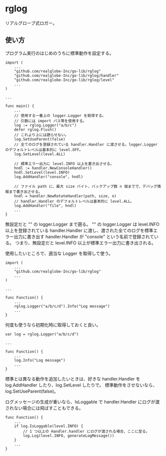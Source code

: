 rglog
==========

リアルグローブ式ロガー。

使い方
----------

プログラム実行のはじめのうちに標準動作を設定する。

```
import (
	...
	"github.com/realglobe-Inc/go-lib/rglog"
	"github.com/realglobe-Inc/go-lib/rglog/handler"
	"github.com/realglobe-Inc/go-lib/rglog/level"
	...
)

...

func main() {
	...
	// 使用する一番上の logger.Logger を取得する。
	// 引数には import パス等を使用する。
	log := rglog.Logger("a/b/c")
	defer rglog.Flush()
	// これより上には遡らせない。
	log.SetUseParent(false)
	// 全てのログを登録されている handler.Handler に渡させる。logger.Logger のデフォルトレベルは基本的に level.OFF。
	log.SetLevel(level.ALL)

	// 標準エラー出力に level.INFO 以上を書き出させる。
	hndl := handler.NewConsoleHandler()
	hndl.SetLevel(level.INFO)
	log.AddHandler("console", hndl)

	// ファイル path に、最大 size バイト、バックアップ数 n 個までで、デバッグ情報まで書き出させる。
	hndl = handler.NewRotateHandler(path, size, n)
	// handler.Handler のデフォルトレベルは基本的に level.ALL。
	log.AddHandler("file", hndl)
	...
}
```

無設定だと "" の logger.Logger まで遡る。
"" の logger.Logger は level.INFO 以上を登録されている handler.Handler に渡し、渡された全てのログを標準エラー出力に書き出す handler.Handler が "console" という名前で登録されている。
つまり、無設定だと level.INFO 以上が標準エラー出力に書き出される。

使用したいところで、適当な Logger を取得して使う。

```
import (
	...
	"github.com/realglobe-Inc/go-lib/rglog"
	...
)

...

func Function() {
	...
	rglog.Logger("a/b/c/d").Info("Log message")
	...
}
```

何度も使うなら初期化時に取得しておくと良い。

```
var log = rglog.Logger("a/b/c/d")

...

func Function() {
	...
	log.Info("Log message")
	...
}
```

標準とは異なる動作を追加したいときは、好きな handler.Handler を log.AddHandler したり、log.SetLevel したりで。
標準動作をさせないなら、log.SetUseParent(false)。

ログメッセージの生成が重いなら、IsLoggable で handler.Handler にログが渡されない場合には飛ばすこともできる。

```
func Function() {
	...
	if log.IsLoggable(level.INFO) {
		// 1 つ以上の Handler.handler にログが渡される場合、ここに至る。
		log.Log(level.INFO, generateLogMessage())
	}
	...
}
```
